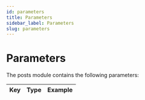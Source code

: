 ```yaml
---
id: parameters
title: Parameters
sidebar_label: Parameters
slug: parameters
---
```


# Parameters

The posts module contains the following parameters: 

| Key            | Type           | Example                                                                                                                  |
|----------------|----------------|--------------------------------------------------------------------------------------------------------------------------|
